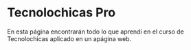 # Tecnolochicas Pro
En esta página encontrarán todo lo que aprendí en el curso de Tecnolochicas aplicado en un apágina web.
